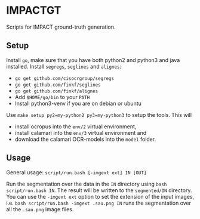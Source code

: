 # IMPACTGT
Scripts for IMPACT ground-truth generation.

## Setup
Install `go`, make sure that you have both python2 and python3 and
java installed. Install `segregs`, `seglines` and `alignes`:
 * `go get github.com/cisocrgroup/segregs`
 * `go get github.com/finkf/seglines`
 * `go get github.com/finkf/alignes`
 * Add `$HOME/go/bin` to your `PATH`
 * Install python3-venv if you are on debian or ubuntu

Use `make setup py2=my-python2 py3=my-python3` to setup the
tools. This will
 * install ocropus into the `env/2` virtual environment,
 * install calamari into the `env/3` virtual environment and
 * download the calamari OCR-models into the `model` folder.

## Usage
General usage: `script/run.bash [-imgext ext] IN [OUT]`

Run the segmentation over the data in the `IN` directory using `bash
script/run.bash IN`.  The result will be written to the `segmented/IN`
directory.  You can use the `-imgext ext` option to set the extension
of the input images, i.e. `bash script/run.bash -imgext .sau.png IN`
runs the segmentation over all the `.sau.png` image files.
